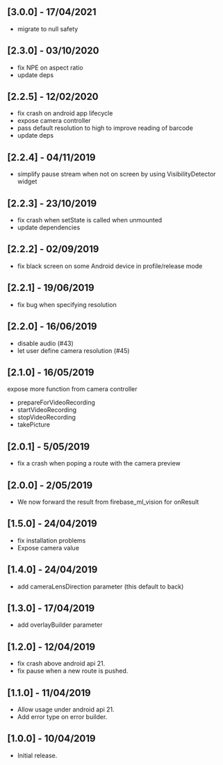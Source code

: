 ## [3.0.0] - 17/04/2021

- migrate to null safety

## [2.3.0] - 03/10/2020

- fix NPE on aspect ratio
- update deps

## [2.2.5] - 12/02/2020

- fix crash on android app lifecycle
- expose camera controller
- pass default resolution to high to improve reading of barcode
- update deps

## [2.2.4] - 04/11/2019

- simplify pause stream when not on screen by using VisibilityDetector widget

## [2.2.3] - 23/10/2019

- fix crash when setState is called when unmounted
- update dependencies

## [2.2.2] - 02/09/2019

- fix black screen on some Android device in profile/release mode

## [2.2.1] - 19/06/2019

- fix bug when specifying resolution

## [2.2.0] - 16/06/2019

- disable audio (#43)
- let user define camera resolution (#45)

## [2.1.0] - 16/05/2019

expose more function from camera controller
- prepareForVideoRecording
- startVideoRecording
- stopVideoRecording
- takePicture

## [2.0.1] - 5/05/2019

* fix a crash when poping a route with the camera preview

## [2.0.0] - 2/05/2019

* We now forward the result from firebase_ml_vision for onResult

## [1.5.0] - 24/04/2019

* fix installation problems
* Expose camera value

## [1.4.0] - 24/04/2019

* add cameraLensDirection parameter (this default to back)

## [1.3.0] - 17/04/2019

* add overlayBuilder parameter

## [1.2.0] - 12/04/2019

* fix crash above android api 21.
* fix pause when a new route is pushed.

## [1.1.0] - 11/04/2019

* Allow usage under android api 21.
* Add error type on error builder.

## [1.0.0] - 10/04/2019

* Initial release.
